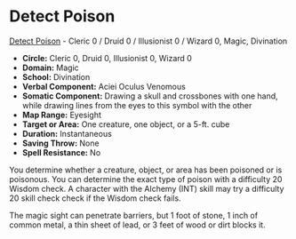 # Detect Poison

[Detect Poison](/Magic/D/DetectPoison.md) - Cleric 0 / Druid 0 / Illusionist 0 / Wizard 0, Magic, Divination

- **Circle:** Cleric 0, Druid 0, Illusionist 0, Wizard 0
- **Domain:** Magic
- **School:** Divination
- **Verbal Component:** Aciei Oculus Venomous
- **Somatic Component:** Drawing a skull and crossbones with one hand, while drawing lines from the eyes to this symbol with the other
- **Map Range:** Eyesight
- **Target or Area:** One creature, one object, or a 5-ft. cube
- **Duration:** Instantaneous
- **Saving Throw:** None
- **Spell Resistance:** No

You determine whether a creature, object, or area has been poisoned or is poisonous. You can determine the exact type of poison with a difficulty 20 Wisdom check. A character with the Alchemy (INT) skill may try a difficulty 20 skill check check if the Wisdom check fails.

The magic sight can penetrate barriers, but 1 foot of stone, 1 inch of common metal, a thin sheet of lead, or 3 feet of wood or dirt blocks it.
